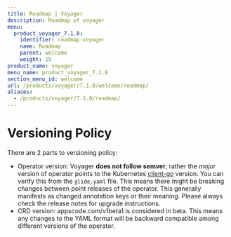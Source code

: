 ```yaml
---
title: Roadmap | Voyager
description: Roadmap of voyager
menu:
  product_voyager_7.1.0:
    identifier: roadmap-voyager
    name: Roadmap
    parent: welcome
    weight: 15
product_name: voyager
menu_name: product_voyager_7.1.0
section_menu_id: welcome
url: /products/voyager/7.1.0/welcome/roadmap/
aliases:
  - /products/voyager/7.1.0/roadmap/
---
```


# Versioning Policy

There are 2 parts to versioning policy:

 - Operator version: Voyager __does not follow semver__, rather the _major_ version of operator points to the
Kubernetes [client-go](https://github.com/kubernetes/client-go#branches-and-tags) version. You can verify this
from the `glide.yaml` file. This means there might be breaking changes between point releases of the operator.
This generally manifests as changed annotation keys or their meaning.
Please always check the release notes for upgrade instructions.
 - CRD version: appscode.com/v1beta1 is considered in beta. This means any changes to the YAML format will be backward
compatible among different versions of the operator.
